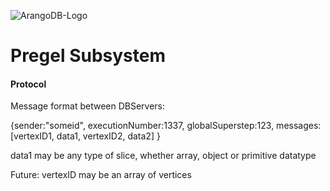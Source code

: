 ![ArangoDB-Logo](https://docs.arangodb.com/assets/arangodb_logo_2016_inverted.png)

Pregel Subsystem
========


#### Protocol

Message format between DBServers:

{sender:"someid", 
executionNumber:1337, 
globalSuperstep:123, 
messages: [vertexID1, data1, vertexID2, data2]
}

data1 may be any type of slice, whether array, object or primitive datatype

Future:  vertexID may be an array of vertices
